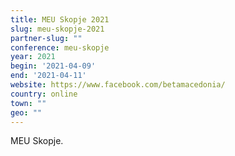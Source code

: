 ```yaml
---
title: MEU Skopje 2021
slug: meu-skopje-2021
partner-slug: ""
conference: meu-skopje
year: 2021
begin: '2021-04-09'
end: '2021-04-11'
website: https://www.facebook.com/betamacedonia/
country: online
town: ""
geo: ""
---
```

MEU Skopje.
